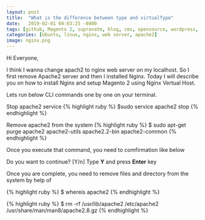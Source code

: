 ```yaml
---
layout: post
title:  "What is the difference between type and virtualType"
date:   2019-02-01 60:03:25 -0800
tags: [github, Magento 2, supravatm, blog, cms, opensource, wordpress, blogger]
categories: [Ubuntu, linux, nginx, web server, apache2]
image: nginx.png
---
```


Hi Everyone,

I think I wanna change apach2 to nginx web server on my localhost. So I first remove Apache2 server and then I installed Nginx. Today I will describe you on how to install Nginx and setup Magento 2 using Nginx Vertual Host.

Lets run below CLI commands one by one on your terminal.


Stop apache2 service
{% highlight ruby %}
$sudo service apache2 stop
{% endhighlight %}


Remove apache2 from the system
{% highlight ruby %}
$ sudo apt-get purge apache2 apache2-utils apache2.2-bin apache2-common
{% endhighlight %}

Once you execute that command,  you need to comfirmation like below

Do you want to continue? [Y/n]
Type **Y** and press **Enter** key


Once you are complete, you need to remove files and directory from the system by help of

{% highlight ruby %}
$ whereis apache2
{% endhighlight %}

{% highlight ruby %}
$ rm -rf /usr/lib/apache2 /etc/apache2 /usr/share/man/man8/apache2.8.gz
{% endhighlight %}
